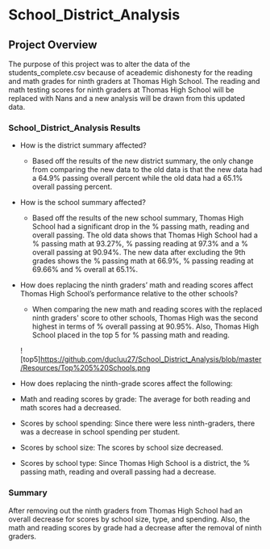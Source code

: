 # School_District_Analysis

## Project Overview
The purpose of this project was to alter the data of the students_complete.csv because of aceademic dishonesty for the reading and math grades for ninth graders at Thomas High School. The reading and math testing scores for ninth graders at Thomas High School will be replaced with Nans and a new analysis will be drawn from this updated data.

### School_District_Analysis Results

* How is the district summary affected?
 
  * Based off the results of the new district summary, the only change from comparing the new data to the old data is that the new data had a 64.9% passing overall percent while the old data had a 65.1% overall passing percent. 

* How is the school summary affected?
  
   * Based off the results of the new school summary, Thomas High School had a significant drop in the % passing math, reading and overall passing. The old data shows that Thomas High School had a % passing math at 93.27%, % passing reading at 97.3% and a % overall passing at 90.94%. The new data after excluding the 9th grades shows the % passing math at 66.9%, % passing reading at 69.66% and % overall at 65.1%.
   
* How does replacing the ninth graders’ math and reading scores affect Thomas High School’s performance relative to the other schools?
  
  * When comparing the new math and reading scores with the replaced ninth graders' score to other schools, Thomas High was the second highest in terms of % overall passing at 90.95%.  Also, Thomas High School placed in the top 5 for % passing math and reading. 
  
  ![top5]https://github.com/ducluu27/School_District_Analysis/blob/master/Resources/Top%205%20Schools.png

* How does replacing the ninth-grade scores affect the following:

 * Math and reading scores by grade: The average for both reading and math scores had a decreased.
 
 * Scores by school spending: Since there were less ninth-graders, there was a decrease in school spending per student.
 
 * Scores by school size: The scores by school size decreased.
 
 * Scores by school type: Since Thomas High School is a district, the % passing math, reading and overall passing had a decrease. 

### Summary

After removing out the ninth graders from Thomas High School had an overall decrease for scores by school size, type, and spending. Also, the math and reading scores by grade had a decrease after the removal of ninth graders. 
